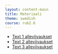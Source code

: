 ```yaml
---
layout: content-main
title: Materiaali
theme: swedish
course: rub2.6
---
```


- [Text 1 alleviivaukset](/media/rub2.6/text_1_alleviivaukset_oikeat.docx)
- [Text 2 alleviivaukset](/media/rub2.6/text_2_alleviivaukset_oikeat.pdf)
- [Text 3 alleviivaukset](/media/rub2.6/text_3_alleviivaukset_oikeat.pdf)

